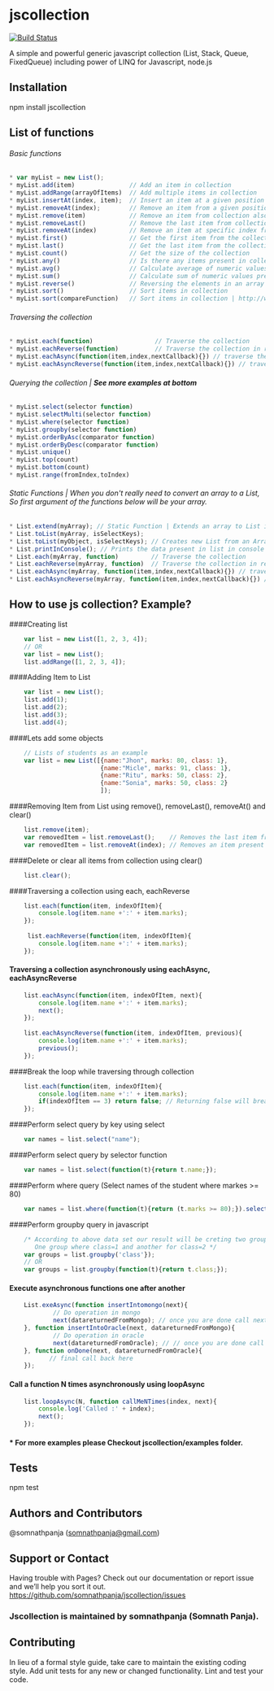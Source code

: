 # jscollection
[![Build Status](https://travis-ci.org/somnathpanja/jscollection.svg?branch=master)](https://travis-ci.org/somnathpanja/jscollection)

A simple and powerful generic javascript collection (List, Stack, Queue, FixedQueue) including power of LINQ for Javascript, node.js

## Installation

  npm install jscollection
  
## List of functions

###### Basic functions
```javascript
* var myList = new List();
* myList.add(item)               // Add an item in collection
* myList.addRange(arrayOfItems)  // Add multiple items in collection
* myList.insertAt(index, item);  // Insert an item at a given position
* myList.removeAt(index);        // Remove an item from a given position also returns the deleted item
* myList.remove(item)            // Remove an item from collection also returns the deleted item
* myList.removeLast()            // Remove the last item from collection also returns the deleted item
* myList.removeAt(index)         // Remove an item at specific index from collection also returns the deleted item
* myList.first()                 // Get the first item from the collection, throws Index out of range exception if empty
* myList.last()                  // Get the last item from the collection, throws Index out of range exception if empty
* myList.count()                 // Get the size of the collection
* myList.any()                   // Is there any items present in collection? returns true/false
* myList.avg()                   // Calculate average of numeric values present in collection
* myList.sum()                   // Calculate sum of numeric values present in collection
* myList.reverse()               // Reversing the elements in an array
* myList.sort()                  // Sort items in collection
* myList.sort(compareFunction)   // Sort items in collection | http://www.w3schools.com/jsref/jsref_sort.asp#compareFunction
```
###### Traversing the collection
```javascript
* myList.each(function)                 // Traverse the collection
* myList.eachReverse(function)          // Traverse the collection in reverse way
* myList.eachAsync(function(item,index,nextCallback){}) // traverse the collection and perform asynchronous operations for each
* myList.eachAsyncReverse(function(item,index,nextCallback){}) // traverse the collection and perform asynchronous operations for each in reverse direction
```
###### Querying the collection | **See more examples at bottom**
```javascript
* myList.select(selector function)
* myList.selectMulti(selector function)
* myList.where(selector function)
* myList.groupby(selector function)
* myList.orderByAsc(comparator function)
* myList.orderByDesc(comparator function)
* myList.unique()
* myList.top(count)
* myList.bottom(count)
* myList.range(fromIndex,toIndex)
```
###### Static Functions | When you don't really need to convert an array to a List, So first argument of the functions below will be your array. 
```javascript
* List.extend(myArray); // Static Function | Extends an array to List in order to avail features of List
* List.toList(myArray, isSelectKeys);
* List.toList(myObject, isSelectKeys); // Creates new List from an Array or values list of a normal object, pass isSelectKeys as true if you want to consider keys
* List.printInConsole(); // Prints the data present in list in console | you can use it for debug purpose
* List.each(myArray, function)         // Traverse the collection
* List.eachReverse(myArray, function)  // Traverse the collection in reverse way
* List.eachAsync(myArray, function(item,index,nextCallback){}) // traverse the collection and perform asynchronous operations for each
* List.eachAsyncReverse(myArray, function(item,index,nextCallback){}) // traverse the collection and perform asynchronous operations for each in reverse direction
```
## How to use js collection? Example?

####Creating list
```javascript
    var list = new List([1, 2, 3, 4]); 
    // OR
    var list = new List();
    list.addRange([1, 2, 3, 4]);
```
####Adding Item to List
```javascript
    var list = new List();
    list.add(1);
    list.add(2);
    list.add(3);
    list.add(4);
```
####Lets add some objects
```javascript
    // Lists of students as an example
    var list = new List([{name:"Jhon", marks: 80, class: 1}, 
                         {name:"Micle", marks: 91, class: 1}, 
                         {name:"Ritu", marks: 50, class: 2},
                         {name:"Sonia", marks: 50, class: 2}
                         ]);
```
####Removing Item from List using remove(), removeLast(), removeAt() and clear()
```javascript
    list.remove(item);
    var removedItem = list.removeLast();    // Removes the last item from collection
    var removedItem = list.removeAt(index); // Removes an item present at index
```
####Delete or clear all items from collection using clear()
```javascript
    list.clear();
```
####Traversing a collection using each, eachReverse
```javascript
    list.each(function(item, indexOfItem){
        console.log(item.name +':' + item.marks);
    });
    
     list.eachReverse(function(item, indexOfItem){
        console.log(item.name +':' + item.marks);
    });
```
#### Traversing a collection asynchronously using eachAsync, eachAsyncReverse
```javascript
    list.eachAsync(function(item, indexOfItem, next){
        console.log(item.name +':' + item.marks);
        next();
    });
    
    list.eachAsyncReverse(function(item, indexOfItem, previous){
        console.log(item.name +':' + item.marks);
        previous();
    });
```
####Break the loop while traversing through collection
```javascript
    list.each(function(item, indexOfItem){
        console.log(item.name +':' + item.marks);
        if(indexOfItem == 3) return false; // Returning false will break the loop
    });
```
####Perform select query by key using select
```javascript
    var names = list.select("name");
```
####Perform select query by selector function
```javascript
    var names = list.select(function(t){return t.name;});
```
####Perform where query (Select names of the student where markes >= 80)
```javascript
    var names = list.where(function(t){return (t.marks >= 80);}).select('name');
```
####Perform groupby query in javascript
```javascript
    /* According to above data set our result will be creting two groups. 
       One group where class=1 and another for class=2 */
    var groups = list.groupby('class'}); 
    // OR
    var groups = list.groupby(function(t){return t.class;});
```
#### Execute asynchronous functions one after another
```javascript
    List.exeAsync(function insertIntomongo(next){
            // Do operation in mongo
            next(datareturnedFromMongo); // once you are done call next
    }, function insertIntoOracle(next, datareturnedFromMongo){
            // Do operation in oracle
            next(datareturnedFromOracle); // // once you are done call next
    }, function onDone(next, datareturnedFromOracle){
           // final call back here
    });
```
#### Call a function N times asynchronously using loopAsync
```javascript
    list.loopAsync(N, function callMeNTimes(index, next){
        console.log('Called :' + index);
        next();
    });
```
#### * For more examples please Checkout jscollection/examples folder.

## Tests

  npm test

## Authors and Contributors

@somnathpanja (somnathpanja@gmail.com)

## Support or Contact

Having trouble with Pages? Check out our documentation or report issue and we’ll help you sort it out.
https://github.com/somnathpanja/jscollection/issues

### Jscollection is maintained by somnathpanja (Somnath Panja).

## Contributing

In lieu of a formal style guide, take care to maintain the existing coding style.
Add unit tests for any new or changed functionality. Lint and test your code.
